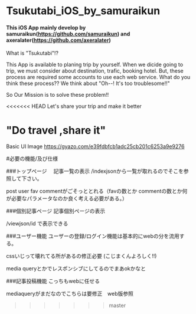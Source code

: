 # Tsukutabi_iOS_by_samuraikun
#### This iOS App mainly develop by samuraikun(https://github.com/samuraikun) and axeralater(https://github.com/axeralater)

What is "Tsukutabi"!?

 This App is available to planing trip by yourself.
 When we dicide going to trip, we must consider about destination, trafic, booking hotel.
 But, these process are required some accounts to use each web service.
 What do you think these process??
 We think about "Oh--! It's too troublesome!!"
 
 So Our Mission is to solve these problem!!

<<<<<<< HEAD
Let's share your trip and make it better 

 "Do travel ,share it"
=======
Basic UI Image
https://gyazo.com/e39fdbfcb1adc25cb201c6253a9e9276


#必要の機能/及び仕様

###トップページ　
 記事一覧の表示
 /indexjsonから一覧が取れるのでそこを参照して下さい。

post user fav commentがごそっととれる（favの数とか commentの数とか何が必要なパラメータなのか良く考える必要がある。）

###個別記事ページ
 記事個別ページの表示

/viewjson/id で表示できる


###ユーザー機能
ユーザーの登録/ログイン機能は基本的にwebの分を流用する。

cssいじって壊れてる所があるの修正必要
(こじまくんよろしく!!)

media queryとかでレスポンシブにしてるのでまあokかなと

###記事投稿機能
こっちもwebに任せる

mediaqueryがまだなのでこちらは要修正　web版参照










>>>>>>> master
